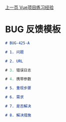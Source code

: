 [上一页 Vue项目练习经验](Vue项目练习经验.md)

# BUG 反馈模板

``` md
# BUG-425-A
```

``` md
# 1. 问题

```

``` md
# 2. URL

```

``` js
# 3. 错误日志

```

``` js
# 4. 携带参数

```

``` md
# 5. 重现步骤

```

``` md
# 6. 需求

```

``` md
# 7. 是否解决

```

``` md
# 8. 解决措施

```
